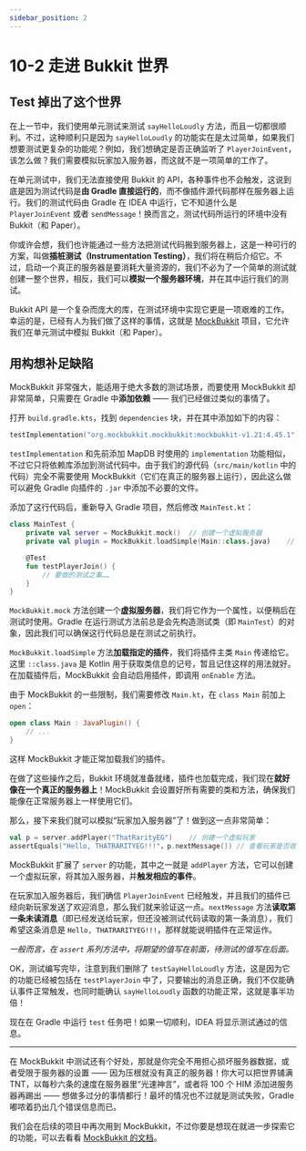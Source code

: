 ```yaml
---
sidebar_position: 2
---
```


# 10-2 走进 Bukkit 世界

## Test 掉出了这个世界

在上一节中，我们使用单元测试来测试 `sayHelloLoudly` 方法，而且一切都很顺利。不过，这种顺利只是因为 `sayHelloLoudly` 的功能实在是太过简单，如果我们想要测试更复杂的功能呢？例如，我们想确定是否正确监听了 `PlayerJoinEvent`，该怎么做？我们需要模拟玩家加入服务器，而这就不是一项简单的工作了。

在单元测试中，我们无法直接使用 Bukkit 的 API，各种事件也不会触发，这说到底是因为测试代码是**由 Gradle 直接运行的**，而不像插件源代码那样在服务器上运行。我们的测试代码由 Gradle 在 IDEA 中运行，它不知道什么是 `PlayerJoinEvent` 或者 `sendMessage`！换而言之，测试代码所运行的环境中没有 Bukkit（和 Paper）。

你或许会想，我们也许能通过一些方法把测试代码搬到服务器上，这是一种可行的方案，叫做**插桩测试（Instrumentation Testing）**，我们将在稍后介绍它。不过，启动一个真正的服务器是要消耗大量资源的，我们不必为了一个简单的测试就创建一整个世界，相反，我们可以**模拟一个服务器环境**，并在其中运行我们的测试。

Bukkit API 是一个复杂而庞大的库，在测试环境中实现它更是一项艰难的工作。幸运的是，已经有人为我们做了这样的事情，这就是 [MockBukkit](https://github.com/MockBukkit/MockBukkit) 项目，它允许我们在单元测试中模拟 Bukkit（和 Paper）。

## 用构想补足缺陷

MockBukkit 非常强大，能适用于绝大多数的测试场景，而要使用 MockBukkit 却非常简单，只需要在 Gradle 中**添加依赖** —— 我们已经做过类似的事情了。

打开 `build.gradle.kts`，找到 `dependencies` 块，并在其中添加如下的内容：

```kotlin
testImplementation("org.mockbukkit.mockbukkit:mockbukkit-v1.21:4.45.1")
```

`testImplementation` 和先前添加 MapDB 时使用的 `implementation` 功能相似，不过它只将依赖库添加到测试代码中。由于我们的源代码（`src/main/kotlin` 中的代码）完全不需要使用 MockBukkit（它们在真正的服务器上运行），因此这么做可以避免 Gradle 向插件的 `.jar` 中添加不必要的文件。

添加了这行代码后，重新导入 Gradle 项目，然后修改 `MainTest.kt`：

```kotlin
class MainTest {
    private val server = MockBukkit.mock()  // 创建一个虚拟服务器
    private val plugin = MockBukkit.loadSimple(Main::class.java)    // 加载插件

    @Test
    fun testPlayerJoin() {
        // 要做的测试之事……
    }
}
```

`MockBukkit.mock` 方法创建一个**虚拟服务器**，我们将它作为一个属性，以便稍后在测试时使用。Gradle 在运行测试方法前总是会先构造测试类（即 `MainTest`）的对象，因此我们可以确保这行代码总是在测试之前执行。

`MockBukkit.loadSimple` 方法**加载指定的插件**，我们将插件主类 `Main` 传递给它。这里 `::class.java` 是 Kotlin 用于获取类信息的记号，暂且记住这样的用法就好。在加载插件后，MockBukkit 会自动启用插件，即调用 `onEnable` 方法。

由于 MockBukkit 的一些限制，我们需要修改 `Main.kt`，在 `class Main` 前加上 `open`：

```kotlin
open class Main : JavaPlugin() {
    // ...
}
```

这样 MockBukkit 才能正常加载我们的插件。

在做了这些操作之后，Bukkit 环境就准备就绪，插件也加载完成，我们现在**就好像在一个真正的服务器上**！MockBukkit 会设置好所有需要的类和方法，确保我们能像在正常服务器上一样使用它们。

那么，接下来我们就可以模拟“玩家加入服务器”了！做到这一点非常简单：

```kotlin
val p = server.addPlayer("ThatRarityEG")    // 创建一个虚拟玩家
assertEquals("Hello, THATRARITYEG!!!"，p.nextMessage()) // 查看玩家是否收到正确的消息
```

MockBukkit 扩展了 `server` 的功能，其中之一就是 `addPlayer` 方法，它可以创建一个虚拟玩家，将其加入服务器，并**触发相应的事件**。

在玩家加入服务器后，我们确信 `PlayerJoinEvent` 已经触发，并且我们的插件已经向新玩家发送了欢迎消息，那么我们就来验证这一点。`nextMessage` 方法**读取第一条未读消息**（即已经发送给玩家，但还没被测试代码读取的第一条消息），我们希望这条消息是 `Hello, THATRARITYEG!!!`，那样就能说明插件在正常运作。

*一般而言，在 `assert` 系列方法中，将期望的值写在前面，待测试的值写在后面。*

OK，测试编写完毕，注意到我们删除了 `testSayHelloLoudly` 方法，这是因为它的功能已经被包括在 `testPlayerJoin` 中了，只要输出的消息正确，我们不仅能确认事件正常触发，也同时能确认 `sayHelloLoudly` 函数的功能正常，这就是事半功倍！

现在在 Gradle 中运行 `test` 任务吧！如果一切顺利，IDEA 将显示测试通过的信息。

---

在 MockBukkit 中测试还有个好处，那就是你完全不用担心损坏服务器数据，或者受限于服务器的设置 —— 因为压根就没有真正的服务器！你大可以把世界铺满 TNT，以每秒六条的速度在服务器里“光速神言”，或者将 100 个 HIM 添加进服务器再踢出 —— 想做多过分的事情都行！最坏的情况也不过就是测试失败，Gradle 嘟哝着扔出几个错误信息而已。

我们会在后续的项目中再次用到 MockBukkit，不过你要是想现在就进一步探索它的功能，可以去看看 [MockBukkit 的文档](https://docs.mockbukkit.org/docs/en/user_guide/introduction/getting_started.html)。